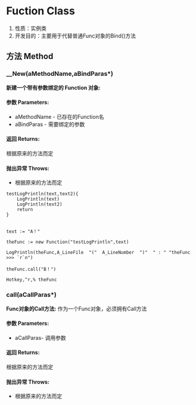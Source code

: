 # Fuction Class

1.  性质：实例类
2.	开发目的：主要用于代替普通Func对象的Bind()方法

## 方法 Method

### __New(aMethodName,aBindParas*)

**新建一个带有参数绑定的 Function 对象:**

#### 参数 Parameters: 

- aMethodName - 已存在的Function名
- aBindParas - 需要绑定的参数

#### 返回 Returns: 

根据原来的方法而定

#### 抛出异常 Throws: 

- 根据原来的方法而定

```autohotkey
testLogPrintln(text,text2){
	LogPrintln(text)
	LogPrintln(text2)
	return
}


text := "A！"

theFunc := new Function("testLogPrintln",text)

LogPrintln(theFunc,A_LineFile  "("  A_LineNumber  ")"  " : " "theFunc >>> `r`n")

theFunc.call("B！")

Hotkey,^r,% theFunc

```

### call(aCallParas*)
**Func对象的Call方法:**
作为一个Func对象，必须拥有Call方法

#### 参数 Parameters: 

- aCallParas- 调用参数

#### 返回 Returns: 

根据原来的方法而定

#### 抛出异常 Throws: 

- 根据原来的方法而定

